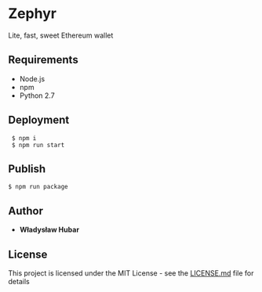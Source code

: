# Zephyr
Lite, fast, sweet Ethereum wallet

## Requirements
* Node.js
* npm
* Python 2.7

## Deployment 
``` 
 $ npm i
 $ npm run start
 ```
 
## Publish 
```
$ npm run package
```

## Author

* **Władysław Hubar**

## License

This project is licensed under the MIT License - see the [LICENSE.md](LICENSE.md) file for details


